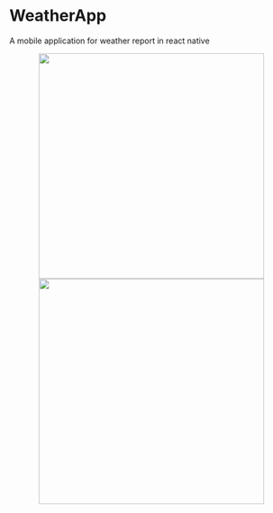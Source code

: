 # WeatherApp
A mobile application for weather report in react native


<p align="center">
  <img margin="10px" height="400px" src="https://user-images.githubusercontent.com/80612737/147402953-575a1bf2-a420-487a-8c44-ca4d7c6d80c6.jpg" />
  <img height="400px" src="https://user-images.githubusercontent.com/80612737/147403036-913b2740-44b9-4310-8ca7-48bd5a8f56cf.jpg" />
</p>
